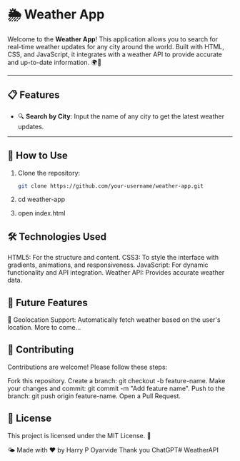# 🌦️ Weather App

Welcome to the **Weather App**! This application allows you to search for real-time weather updates for any city around the world. Built with HTML, CSS, and JavaScript, it integrates with a weather API to provide accurate and up-to-date information. 🌍🌈

---

## 📋 Features

- 🔍 **Search by City**: Input the name of any city to get the latest weather updates.

---

## 🚀 How to Use

1. Clone the repository:
   ```bash
   git clone https://github.com/your-username/weather-app.git

2. cd weather-app

3. open index.html

## 🛠️ Technologies Used
HTML5: For the structure and content.
CSS3: To style the interface with gradients, animations, and responsiveness.
JavaScript: For dynamic functionality and API integration.
Weather API: Provides accurate weather data.


## 🌟 Future Features
📍 Geolocation Support: Automatically fetch weather based on the user's location.
More to come...

## 🤝 Contributing
Contributions are welcome! Please follow these steps:

Fork this repository.
Create a branch: git checkout -b feature-name.
Make your changes and commit: git commit -m "Add feature name".
Push to the branch: git push origin feature-name.
Open a Pull Request.

## 📜 License
This project is licensed under the MIT License. 📝

🌤️ Made with ❤️ by Harry P Oyarvide
Thank you ChatGPT# WeatherAPI
